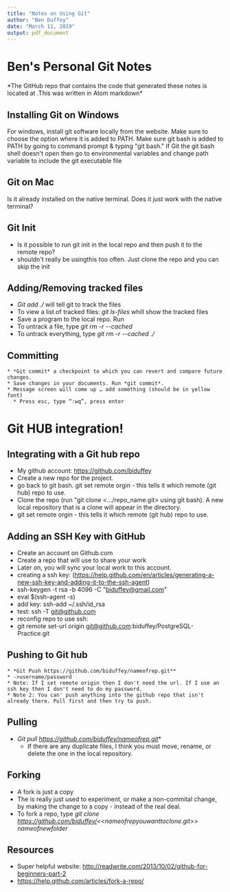 ```yaml
---
title: "Notes on Using Git"
author: "Ben Duffey"
date: "March 11, 2019"
output: pdf_document
---
```


# Ben's Personal Git Notes
<p> *The GitHub repo that contains the code that generated these notes is located at <https://github.com/biduffey/Git-Notes>.This was written in Atom markdown*</p>

## Installing Git on Windows
  <p> For windows, install git software locally from the website. Make sure to choose the option where it is added to PATH. Make sure git bash is added to PATH by going to command prompt & typing "git bash." If Git the git bash shell doesn't open then go to environmental variables and change path variable to include the git executable file </p>

## Git on Mac
  <p> Is it already installed on the native terminal. Does it just work with the native terminal? </p>


## Git Init
  * Is it possible to run git init in the local repo and then push it to the remote repo?
  * shouldn't really be usingthis too often. Just clone the repo and you can skip the init

## Adding/Removing tracked files
  * *Git add ./<document>*  will tell git to track the files
  * To view a list of tracked files: *git ls-files* whill show the tracked files
  * Save a program to the local repo. Run     
  * To untrack a file, type *git rm -r --cached <document>*
  * To untrack everything, type *git rm -r --cached ./*

## Committing
    * *Git commit* a checkpoint to which you can revert and compare future changes.
    * Save changes in your documents. Run *git commit*.
    * Message screen will come up … add something (should be in yellow font)
      * Press esc, type “:wq”, press enter


Git HUB integration!
=============================

## Integrating with a Git hub repo
  * My github account: https://github.com/biduffey
  * Create a new repo for the project.
  * go back to git bash. git set remote orgin - this tells it which remote (git hub) repo to use.
  * Clone the repo (run "git clone <.../repo_name.git> using git bash). A new local repository that is a clone will appear in the directory.
  * git set remote orgin - this tells it which remote (git hub) repo to use.

## Adding an SSH Key with GitHub
  * Create an account on Github.com
  * Create a repo that will use to share your work
  * Later on, you will sync your local work to this account.
  * creating a ssh key: (https://help.github.com/en/articles/generating-a-new-ssh-key-and-adding-it-to-the-ssh-agent)
  * ssh-keygen -t rsa -b 4096 -C "biduffey@gmail.com"
  * eval $(ssh-agent -s)
  * add key: ssh-add ~/.ssh/id_rsa
  * test: ssh -T git@github.com
  * reconfig repo to use ssh:
  * git remote set-url origin git@github.com:biduffey/PostgreSQL-Practice.git

## Pushing to Git hub
    * *Git Push https://github.com/biduffey/nameofrep.git**
    * ->username/password
    * Note: If I set remote origin then I don't need the url. If I use an ssh key then I don't need to do my password.
    * Note 2: You can' push anything into the github repo that isn't already there. Pull first and then try to push.

## Pulling
  * *Git pull https://github.com/biduffey/nameofrep.git**
    * If there are any duplicate files, I think you must move, rename, or delete the one in the local repository.

## Forking
  * A fork is just a copy
  * The is really just used to experiment, or make a non-commital change, by making the change to a copy - instead of the real deal.
  * To fork a repo, type *git clone https://github.com/biduffey/<<nameofrepyouwanttoclone.git>> nameofnewfolder*


## Resources
  * Super helpful website: http://readwrite.com/2013/10/02/github-for-beginners-part-2
  * https://help.github.com/articles/fork-a-repo/

